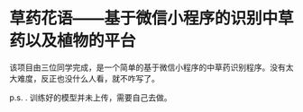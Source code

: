 # 草药花语——基于微信小程序的识别中草药以及植物的平台

该项目由三位同学完成，是一个简单的基于微信小程序的中草药识别程序。没有太大难度，反正也没什么人看，就不咋写了。

p.s.
. 训练好的模型并未上传，需要自己去做。
